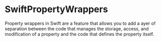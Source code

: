 # SwiftPropertyWrappers
Property wrappers in Swift are a feature that allows you to add a ayer of separation between the code that manages the storage, access, and modification of a property and the code that defines the property itself.
